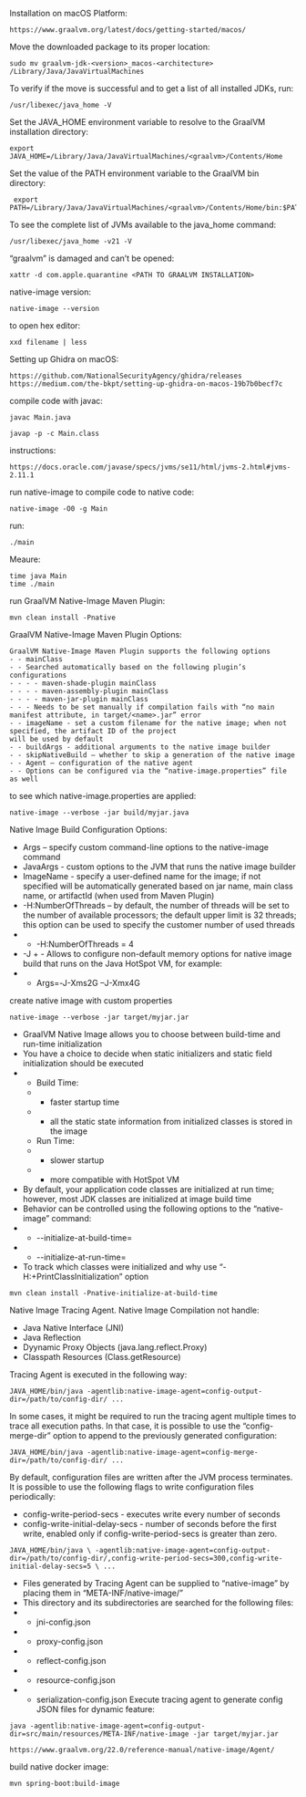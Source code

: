 Installation on macOS Platform:
```
https://www.graalvm.org/latest/docs/getting-started/macos/
```
Move the downloaded package to its proper location:
```
sudo mv graalvm-jdk-<version>_macos-<architecture> /Library/Java/JavaVirtualMachines
```
To verify if the move is successful and to get a list of all installed JDKs, run:
```
/usr/libexec/java_home -V
```
Set the JAVA_HOME environment variable to resolve to the GraalVM installation directory:
```
export JAVA_HOME=/Library/Java/JavaVirtualMachines/<graalvm>/Contents/Home
```
Set the value of the PATH environment variable to the GraalVM bin directory:
```
 export PATH=/Library/Java/JavaVirtualMachines/<graalvm>/Contents/Home/bin:$PATH
```
To see the complete list of JVMs available to the java_home command:
```
/usr/libexec/java_home -v21 -V
```
“graalvm” is damaged and can’t be opened:
```
xattr -d com.apple.quarantine <PATH TO GRAALVM INSTALLATION>
```
native-image version:
```
native-image --version
```
to open hex editor:
```
xxd filename | less
```
Setting up Ghidra on macOS:
```
https://github.com/NationalSecurityAgency/ghidra/releases
https://medium.com/the-bkpt/setting-up-ghidra-on-macos-19b7b0becf7c
```
compile code with javac:
```
javac Main.java
```
```
javap -p -c Main.class
```
instructions:
```
https://docs.oracle.com/javase/specs/jvms/se11/html/jvms-2.html#jvms-2.11.1
```
run native-image to compile code to native code:
```
native-image -O0 -g Main
```
run:
```
./main
```
Meaure:
```
time java Main
time ./main
```
run GraalVM Native-Image Maven Plugin:
```
mvn clean install -Pnative
```
GraalVM Native-Image Maven Plugin Options:
```
GraalVM Native-Image Maven Plugin supports the following options
- - mainClass
- - Searched automatically based on the following plugin’s configurations
- - - - maven-shade-plugin mainClass
- - - - maven-assembly-plugin mainClass
- - - - maven-jar-plugin mainClass
- - - Needs to be set manually if compilation fails with “no main manifest attribute, in target/<name>.jar” error
- - imageName - set a custom filename for the native image; when not specified, the artifact ID of the project
will be used by default
- - buildArgs - additional arguments to the native image builder
- - skipNativeBuild – whether to skip a generation of the native image
- - Agent – configuration of the native agent
- - Options can be configured via the “native-image.properties” file as well
```
to see which native-image.properties are applied:
```
native-image --verbose -jar build/myjar.java
```
Native Image Build Configuration Options:
- Args – specify custom command-line options to the native-image command
- JavaArgs - custom options to the JVM that runs the native image builder
- ImageName - specify a user-defined name for the image; if not specified will be automatically generated based on jar name, main class name, or artifactId (when used from Maven Plugin)
- -H:NumberOfThreads – by default, the number of threads will be set to the number of available processors; the default upper limit is 32 threads; this option can be used to specify the customer number of used threads
- - -H:NumberOfThreads = 4
- -J + <jvm option for memory> - Allows to configure non-default memory options for native image build
that runs on the Java HotSpot VM, for example:
- - Args=-J-Xms2G –J-Xmx4G
 
create native image with custom properties
```
native-image --verbose -jar target/myjar.jar
```
- GraalVM Native Image allows you to choose between build-time and run-time initialization
- You have a choice to decide when static initializers and static field initialization should be executed
- - Build Time:
  - - faster startup time
  - - all the static state information from initialized classes is stored in the image
  - Run Time:
  - - slower startup
  - - more compatible with HotSpot VM
- By default, your application code classes are initialized at run time; however, most JDK classes are initialized at image build time
- Behavior can be controlled using the following options to the “native-image” command:
- - --initialize-at-build-time=<comma-separated list of packages and classes>
- - --initialize-at-run-time=<comma-separated list of packages and classes>
- To track which classes were initialized and why use “-H:+PrintClassInitialization” option
```
mvn clean install -Pnative-initialize-at-build-time
```
Native Image Tracing Agent.
Native Image Compilation not handle:
- Java Native Interface (JNI)
- Java Reflection
- Dyynamic Proxy Objects (java.lang.reflect.Proxy)
- Classpath Resources (Class.getResource)

Tracing Agent is executed in the following way:
```
JAVA_HOME/bin/java -agentlib:native-image-agent=config-output-dir=/path/to/config-dir/ ...
```
In some cases, it might be required to run the tracing agent multiple times to trace all execution paths. In that case, it is possible to use the “config-merge-dir” option to append to the previously generated configuration:
```
JAVA_HOME/bin/java -agentlib:native-image-agent=config-merge-dir=/path/to/config-dir/ ...
```
By default, configuration files are written after the JVM process terminates. It is possible to use the following flags to write configuration files periodically:
- config-write-period-secs - executes write every number of seconds
- config-write-initial-delay-secs - number of seconds before the first write, enabled only if config-write-period-secs is greater
than zero.
```
JAVA_HOME/bin/java \ -agentlib:native-image-agent=config-output-dir=/path/to/config-dir/,config-write-period-secs=300,config-write-initial-delay-secs=5 \ ...
```
- Files generated by Tracing Agent can be supplied to “native-image” by placing them in “META-INF/native-image/”
- This directory and its subdirectories are searched for the following files:
- - jni-config.json
- - proxy-config.json
- - reflect-config.json
- - resource-config.json
- - serialization-config.json
Execute tracing agent to generate config JSON files for dynamic feature:
```
java -agentlib:native-image-agent=config-output-dir=src/main/resources/META-INF/native-image -jar target/myjar.jar
```
```
https://www.graalvm.org/22.0/reference-manual/native-image/Agent/
```

build native docker image:
```
mvn spring-boot:build-image
```
